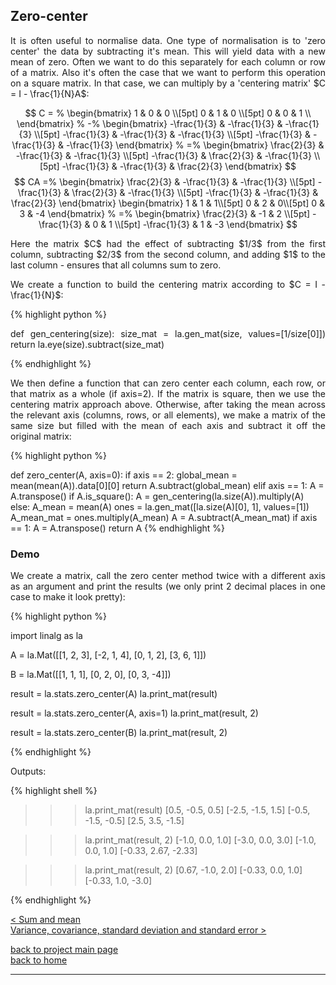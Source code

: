 ## Zero-center

<div style="text-align: justify">
<p>It is often useful to normalise data. One type of normalisation is to 'zero
center' the data by subtracting it's mean. This will yield data with a new mean
of zero. Often we want to do this separately for each column or row of a
matrix. Also it's often the case that we want to perform this operation on a
square matrix. In that case, we can multiply by a 'centering matrix' $C = I -
\frac{1}{N}A$:</p>

$$
C = %
  \begin{bmatrix}
    1 & 0 & 0 \\[5pt]
    0 & 1 & 0 \\[5pt]
    0 & 0 & 1 \\
  \end{bmatrix}
    %
    -%
  \begin{bmatrix}
    -\frac{1}{3} & -\frac{1}{3} & -\frac{1}{3} \\[5pt]
    -\frac{1}{3} & -\frac{1}{3} & -\frac{1}{3} \\[5pt]
    -\frac{1}{3} & -\frac{1}{3} & -\frac{1}{3}
  \end{bmatrix}
  %
  =%
  \begin{bmatrix}
    \frac{2}{3} & -\frac{1}{3} & -\frac{1}{3} \\[5pt]
    -\frac{1}{3} & \frac{2}{3} & -\frac{1}{3} \\[5pt]
    -\frac{1}{3} & -\frac{1}{3} & \frac{2}{3}
  \end{bmatrix}
$$
$$
CA =%
  \begin{bmatrix}
    \frac{2}{3} & -\frac{1}{3} & -\frac{1}{3} \\[5pt]
    -\frac{1}{3} & \frac{2}{3} & -\frac{1}{3} \\[5pt]
    -\frac{1}{3} & -\frac{1}{3} & \frac{2}{3}
  \end{bmatrix}
  \begin{bmatrix}
    1 & 1 & 1\\[5pt]
    0 & 2 & 0\\[5pt]
    0 & 3 & -4
  \end{bmatrix}
  %
  =%
  \begin{bmatrix}
     \frac{2}{3} & -1 & 2 \\[5pt]
    -\frac{1}{3} & 0 & 1 \\[5pt]
    -\frac{1}{3} & 1 & -3
  \end{bmatrix}
$$

<p>Here the matrix $C$ had the effect of subtracting $1/3$ from the first
column, subtracting $2/3$ from the second column, and adding $1$ to the last
column - ensures that all columns sum to zero.</p>

<p>We create a function to build the centering matrix according to $C = I -
\frac{1}{N}$:</p>

{% highlight python %}

def gen_centering(size):
    size_mat = la.gen_mat(size, values=[1/size[0]])
    return la.eye(size).subtract(size_mat)

{% endhighlight %}

<p>We then define a function that can zero center each column, each row, or
that matrix as a whole (if axis=2). If the matrix is square, then we use the
centering matrix approach above. Otherwise, after taking the mean across the
relevant axis (columns, rows, or all elements), we make a matrix of the same
size but filled with the mean of each axis and subtract it off the original
matrix:</p>
</div>

{% highlight python %}

def zero_center(A, axis=0):
    if axis == 2:
        global_mean = mean(mean(A)).data[0][0]
        return A.subtract(global_mean)
    elif axis == 1:
        A = A.transpose()
    if A.is_square():
        A = gen_centering(la.size(A)).multiply(A)
    else:
        A_mean = mean(A)
        ones = la.gen_mat([la.size(A)[0], 1], values=[1])
        A_mean_mat = ones.multiply(A_mean)
        A = A.subtract(A_mean_mat)
    if axis == 1:
        A = A.transpose()
    return A
{% endhighlight %}

### Demo

<div style="text-align: justify">
<p>We create a matrix, call the zero center method twice with a different axis
as an argument and print the results (we only print 2 decimal places in one
case to make it look pretty):</p>
</div>

{% highlight python %}

import linalg as la

A = la.Mat([[1, 2, 3],
            [-2, 1, 4],
            [0, 1, 2],
            [3, 6, 1]])

B = la.Mat([[1, 1, 1],
            [0, 2, 0],
            [0, 3, -4]])

result = la.stats.zero_center(A)
la.print_mat(result)

result = la.stats.zero_center(A, axis=1)
la.print_mat(result, 2)

result = la.stats.zero_center(B)
la.print_mat(result, 2)

{% endhighlight %}

Outputs:

{% highlight shell %}

>>> la.print_mat(result)
[0.5, -0.5, 0.5]
[-2.5, -1.5, 1.5]
[-0.5, -1.5, -0.5]
[2.5, 3.5, -1.5]

>>> la.print_mat(result, 2)
[-1.0, 0.0, 1.0]
[-3.0, 0.0, 3.0]
[-1.0, 0.0, 1.0]
[-0.33, 2.67, -2.33]

>>> la.print_mat(result, 2)
[0.67, -1.0, 2.0]
[-0.33, 0.0, 1.0]
[-0.33, 1.0, -3.0]

{% endhighlight %}

[< Sum and mean](./sum_and_mean.md)\
[Variance, covariance, standard deviation and standard error >](./var_covar_stddev_stderr.md)

[back to project main page](./stats_from_scratch.md)\
[back to home](../index.md)

---
<script src="https://utteranc.es/client.js"
        repo="Matt-A-Bennett/Matt-A-Bennett.github.io"
        issue-term="https://matt-a-bennett.github.io/stats_from_scratch/zero_center_and_zscore.html"
        theme="github-light"
        crossorigin="anonymous"
        async>
</script>

